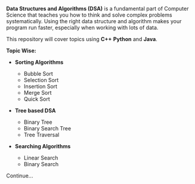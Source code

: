 **Data Structures and Algorithms (DSA)** is a fundamental part of Computer Science that teaches you how to think and solve complex problems systematically. Using the right data structure and algorithm makes your program run faster, especially when working with lots of data.

This repository will cover topics using **C++** **Python** and **Java**.

**Topic Wise:**

- **Sorting Algorithms**

  - Bubble Sort
  - Selection Sort
  - Insertion Sort
  - Merge Sort
  - Quick Sort

- **Tree based DSA**

  - Binary Tree
  - Binary Search Tree
  - Tree Traversal

- **Searching Algorithms**
  - Linear Search
  - Binary Search

Continue...
